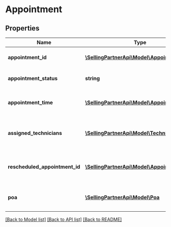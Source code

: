 # Appointment

## Properties
Name | Type | Description | Notes
------------ | ------------- | ------------- | -------------
**appointment_id** | [**\SellingPartnerApi\Model\AppointmentId**](AppointmentId.md) | The appointment identifier. | [optional] 
**appointment_status** | **string** | The status of the appointment. | [optional] 
**appointment_time** | [**\SellingPartnerApi\Model\AppointmentTime**](AppointmentTime.md) | The time of the appointment window. | [optional] 
**assigned_technicians** | [**\SellingPartnerApi\Model\Technician[]**](Technician.md) | A list of technicians assigned to the service job. | [optional] 
**rescheduled_appointment_id** | [**\SellingPartnerApi\Model\AppointmentId**](AppointmentId.md) | The identifier of a rescheduled appointment. | [optional] 
**poa** | [**\SellingPartnerApi\Model\Poa**](Poa.md) | Proof of Appointment (POA) details. | [optional] 

[[Back to Model list]](../README.md#documentation-for-models) [[Back to API list]](../README.md#documentation-for-api-endpoints) [[Back to README]](../README.md)


